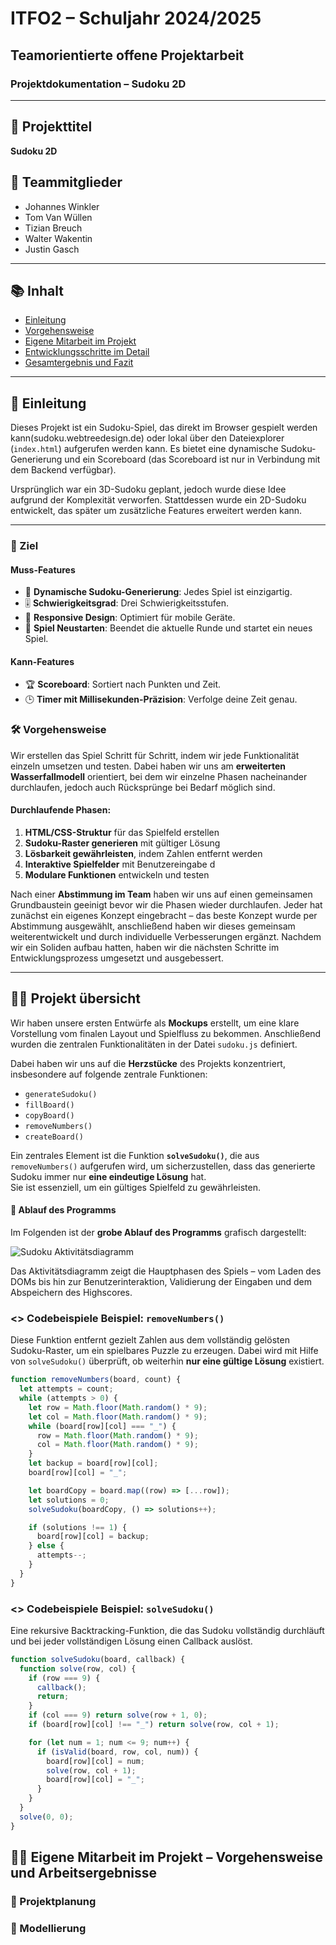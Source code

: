 # ITFO2 – Schuljahr 2024/2025  
## Teamorientierte offene Projektarbeit  
### Projektdokumentation – Sudoku 2D

---

## 📌 Projekttitel  
**Sudoku 2D**

## 👥 Teammitglieder  
- Johannes Winkler  
- Tom Van Wüllen  
- Tizian Breuch  
- Walter Wakentin 
- Justin Gasch

---

## 📚 Inhalt  
- [Einleitung](#einleitung)   
- [Vorgehensweise](#vorgehensweise)  
- [Eigene Mitarbeit im Projekt](#eigene-mitarbeit-im-projekt)  
- [Entwicklungsschritte im Detail](#entwicklungsschritte-im-detail)  
- [Gesamtergebnis und Fazit](#gesamtergebnis-und-fazit)  

---

## 🧩 Einleitung  
Dieses Projekt ist ein Sudoku-Spiel, das direkt im Browser gespielt werden kann(sudoku.webtreedesign.de) oder lokal über den Dateiexplorer (`index.html`) aufgerufen werden kann. Es bietet eine dynamische Sudoku-Generierung und ein Scoreboard (das Scoreboard ist nur in Verbindung mit dem Backend verfügbar).  

Ursprünglich war ein 3D-Sudoku geplant, jedoch wurde diese Idee aufgrund der Komplexität verworfen. Stattdessen wurde ein 2D-Sudoku entwickelt, das später um zusätzliche Features erweitert werden kann.

---

### 🎯 Ziel  
#### Muss-Features  
- 🎲 **Dynamische Sudoku-Generierung**: Jedes Spiel ist einzigartig.  
- 🎚️ **Schwierigkeitsgrad**: Drei Schwierigkeitsstufen.  
- 📱 **Responsive Design**: Optimiert für mobile Geräte.  
- 🔄 **Spiel Neustarten**: Beendet die aktuelle Runde und startet ein neues Spiel.  

#### Kann-Features  
- 🏆 **Scoreboard**: Sortiert nach Punkten und Zeit.  
- 🕒 **Timer mit Millisekunden-Präzision**: Verfolge deine Zeit genau.


### 🛠️ Vorgehensweise 
Wir erstellen das Spiel Schritt für Schritt, indem wir jede Funktionalität einzeln umsetzen und testen.
Dabei haben wir uns am **erweiterten Wasserfallmodell** orientiert, bei dem wir einzelne Phasen nacheinander durchlaufen, jedoch auch Rücksprünge bei Bedarf möglich sind.

#### Durchlaufende Phasen:
1. **HTML/CSS-Struktur** für das Spielfeld erstellen  
2. **Sudoku-Raster generieren** mit gültiger Lösung  
3. **Lösbarkeit gewährleisten**, indem Zahlen entfernt werden  
4. **Interaktive Spielfelder** mit Benutzereingabe  d
5. **Modulare Funktionen** entwickeln und testen

Nach einer **Abstimmung im Team** haben wir uns auf einen gemeinsamen Grundbaustein geeinigt bevor wir die Phasen wieder durchlaufen.
Jeder hat zunächst ein eigenes Konzept eingebracht – das beste Konzept wurde per Abstimmung ausgewählt, anschließend haben wir dieses gemeinsam weiterentwickelt und durch individuelle Verbesserungen ergänzt.
Nachdem wir ein Soliden aufbau hatten, haben wir die nächsten Schritte im Entwicklungsprozess umgesetzt und ausgebessert.

---

## 👨‍💻 Projekt übersicht

Wir haben unsere ersten Entwürfe als **Mockups** erstellt, um eine klare Vorstellung vom finalen Layout und Spielfluss zu bekommen. Anschließend wurden die zentralen Funktionalitäten in der Datei `sudoku.js` definiert.

Dabei haben wir uns auf die **Herzstücke** des Projekts konzentriert, insbesondere auf folgende zentrale Funktionen:

- `generateSudoku()`  
- `fillBoard()`  
- `copyBoard()`  
- `removeNumbers()`  
- `createBoard()`

Ein zentrales Element ist die Funktion **`solveSudoku()`**, die aus `removeNumbers()` aufgerufen wird, um sicherzustellen, dass das generierte Sudoku immer nur **eine eindeutige Lösung** hat.  
Sie ist essenziell, um ein gültiges Spielfeld zu gewährleisten.

#### 📐 Ablauf des Programms

Im Folgenden ist der **grobe Ablauf des Programms** grafisch dargestellt:

![Sudoku Aktivitätsdiagramm](./anlagen/Sudoku_Aktivitätsdiagramm.png)

Das Aktivitätsdiagramm zeigt die Hauptphasen des Spiels – vom Laden des DOMs bis hin zur Benutzerinteraktion, Validierung der Eingaben und dem Abspeichern des Highscores. 

### <> Codebeispiele Beispiel: `removeNumbers()`
Diese Funktion entfernt gezielt Zahlen aus dem vollständig gelösten Sudoku-Raster, um ein spielbares Puzzle zu erzeugen. Dabei wird mit Hilfe von `solveSudoku()` überprüft, ob weiterhin **nur eine gültige Lösung** existiert.

```js
function removeNumbers(board, count) {
  let attempts = count;
  while (attempts > 0) {
    let row = Math.floor(Math.random() * 9);
    let col = Math.floor(Math.random() * 9);
    while (board[row][col] === "_") {
      row = Math.floor(Math.random() * 9);
      col = Math.floor(Math.random() * 9);
    }
    let backup = board[row][col];
    board[row][col] = "_";

    let boardCopy = board.map((row) => [...row]);
    let solutions = 0;
    solveSudoku(boardCopy, () => solutions++);

    if (solutions !== 1) {
      board[row][col] = backup;
    } else {
      attempts--;
    }
  }
}
```

### <> Codebeispiele Beispiel: `solveSudoku()`
Eine rekursive Backtracking-Funktion, die das Sudoku vollständig durchläuft und bei jeder vollständigen Lösung einen Callback auslöst.

```js
function solveSudoku(board, callback) {
  function solve(row, col) {
    if (row === 9) {
      callback();
      return;
    }
    if (col === 9) return solve(row + 1, 0);
    if (board[row][col] !== "_") return solve(row, col + 1);

    for (let num = 1; num <= 9; num++) {
      if (isValid(board, row, col, num)) {
        board[row][col] = num;
        solve(row, col + 1);
        board[row][col] = "_";
      }
    }
  }
  solve(0, 0);
}
```

## 👨‍💻 Eigene Mitarbeit im Projekt – Vorgehensweise und Arbeitsergebnisse
### 🔄 Projektplanung  
### 📐 Modellierung